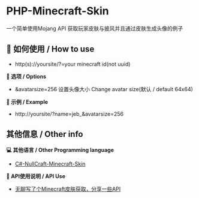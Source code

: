 # PHP-Minecraft-Skin
一个简单使用Mojang API 获取玩家皮肤与披风并且通过皮肤生成头像的例子

## 📔 如何使用 / How to use

- http(s)://yoursite/?=your minecraft id(not uuid)

**🔧 选项 / Options**

- &avatarsize=256 设置头像大小 Change avatar size(默认 / default 64x64)

**🎈 示例 / Example**

- http://yoursite/?name=jeb_&avatarsize=256

## 其他信息 / Other info

**💻 其他语言 / Other Programming language**

- [C#-NullCraft-Minecraft-Skin](https://github.com/FastChen/NullCraft-Minecraft-Skin)

**🧾 API使用说明 / API Use**

- [无聊写了个Minecraft皮肤获取，分享一些API](https://fastchen.com/works/minecraftskin.html)
